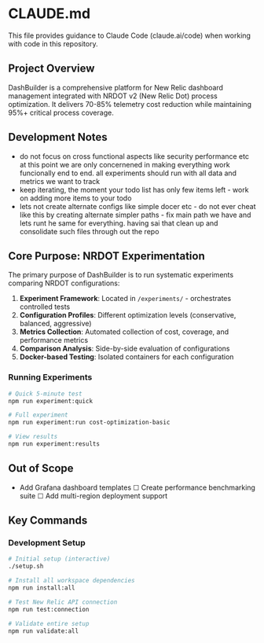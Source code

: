 # CLAUDE.md

This file provides guidance to Claude Code (claude.ai/code) when working with code in this repository.

## Project Overview

DashBuilder is a comprehensive platform for New Relic dashboard management integrated with NRDOT v2 (New Relic Dot) process optimization. It delivers 70-85% telemetry cost reduction while maintaining 95%+ critical process coverage.

## Development Notes
- do not focus on cross functional aspects like security performance etc at this point we are only concernened in making everything work funcionally end to end. all experiments should run with all data and metrics we want to track
- keep iterating, the moment your todo list has only few items left - work on adding more items to your todo
- lets not create alternate configs like simple docer etc - do not ever cheat like this by creating alternate simpler paths - fix main path we have and lets runt he same for everything. having sai that clean up and consolidate such files through out the repo

## Core Purpose: NRDOT Experimentation

The primary purpose of DashBuilder is to run systematic experiments comparing NRDOT configurations:

1. **Experiment Framework**: Located in `/experiments/` - orchestrates controlled tests
2. **Configuration Profiles**: Different optimization levels (conservative, balanced, aggressive)
3. **Metrics Collection**: Automated collection of cost, coverage, and performance metrics
4. **Comparison Analysis**: Side-by-side evaluation of configurations
5. **Docker-based Testing**: Isolated containers for each configuration

### Running Experiments
```bash
# Quick 5-minute test
npm run experiment:quick

# Full experiment
npm run experiment:run cost-optimization-basic

# View results
npm run experiment:results
``` 

## Out of Scope
- Add Grafana dashboard templates
    ☐ Create performance benchmarking suite
    ☐ Add multi-region deployment support

## Key Commands

### Development Setup
```bash
# Initial setup (interactive)
./setup.sh

# Install all workspace dependencies
npm run install:all

# Test New Relic API connection
npm run test:connection

# Validate entire setup
npm run validate:all
```